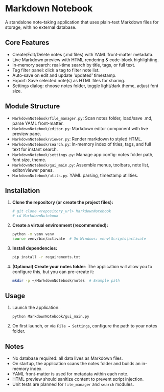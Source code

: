# Markdown Notebook

A standalone note-taking application that uses plain-text Markdown files for storage, with no external database.

## Core Features

*   Create/Edit/Delete notes (.md files) with YAML front-matter metadata.
*   Live Markdown preview with HTML rendering & code-block highlighting.
*   In-memory search: real-time search by title, tags, or full text.
*   Tag filter panel: click a tag to filter note list.
*   Auto-save on edit and update 'updated' timestamp.
*   Export: Save selected note(s) as HTML files for sharing.
*   Settings dialog: choose notes folder, toggle light/dark theme, adjust font size.

## Module Structure

*   `MarkdownNotebook/file_manager.py`: Scan notes folder, load/save .md, parse YAML front-matter.
*   `MarkdownNotebook/editor.py`: Markdown editor component with live preview pane.
*   `MarkdownNotebook/viewer.py`: Render markdown to styled HTML.
*   `MarkdownNotebook/search.py`: In-memory index of titles, tags, and full text for instant search.
*   `MarkdownNotebook/settings.py`: Manage app config: notes folder path, font size, theme.
*   `MarkdownNotebook/gui_main.py`: Assemble menus, toolbars, note list, editor/viewer panes.
*   `MarkdownNotebook/utils.py`: YAML parsing, timestamp utilities.

## Installation

1.  **Clone the repository (or create the project files):**
    ```bash
    # git clone <repository_url> MarkdownNotebook
    # cd MarkdownNotebook
    ```

2.  **Create a virtual environment (recommended):**
    ```bash
    python -m venv venv
    source venv/bin/activate  # On Windows: venv\Scripts\activate
    ```

3.  **Install dependencies:**
    ```bash
    pip install -r requirements.txt
    ```

4.  **(Optional) Create your notes folder:**
    The application will allow you to configure this, but you can pre-create it:
    ```bash
    mkdir -p ~/MarkdownNotebook/notes  # Example path
    ```

## Usage

1.  Launch the application:
    ```bash
    python MarkdownNotebook/gui_main.py
    ```
2.  On first launch, or via `File → Settings`, configure the path to your notes folder.

## Notes

*   No database required: all data lives as Markdown files.
*   On startup, the application scans the notes folder and builds an in-memory index.
*   YAML front-matter is used for metadata within each note.
*   HTML preview should sanitize content to prevent script injection.
*   Unit tests are planned for `file_manager` and `search` modules.
